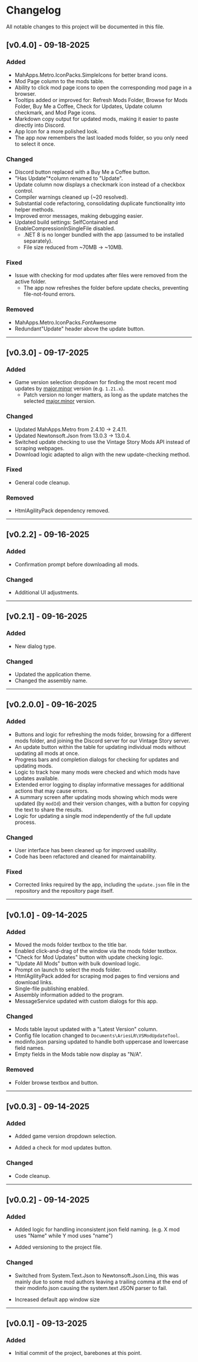 # Changelog

All notable changes to this project will be documented in this file.

## [v0.4.0] - 09-18-2025

### Added
- MahApps.Metro.IconPacks.SimpleIcons for better brand icons.  
- Mod Page column to the mods table.  
- Ability to click mod page icons to open the corresponding mod page in a browser.  
- Tooltips added or improved for: Refresh Mods Folder, Browse for Mods Folder, Buy Me a Coffee, Check for Updates, Update column checkmark, and Mod Page icons.  
- Markdown copy output for updated mods, making it easier to paste directly into Discord.  
- App Icon for a more polished look.  
- The app now remembers the last loaded mods folder, so you only need to select it once.  

### Changed
- Discord button replaced with a Buy Me a Coffee button.  
- "Has Update"*column renamed to "Update".  
- Update column now displays a checkmark icon instead of a checkbox control.  
- Compiler warnings cleaned up (~20 resolved).  
- Substantial code refactoring, consolidating duplicate functionality into helper methods.  
- Improved error messages, making debugging easier.  
- Updated build settings: SelfContained and EnableCompressionInSingleFile disabled.  
  - .NET 8 is no longer bundled with the app (assumed to be installed separately).  
  - File size reduced from ~70MB → ~10MB.  

### Fixed
- Issue with checking for mod updates after files were removed from the active folder.  
  - The app now refreshes the folder before update checks, preventing file-not-found errors.  

### Removed
- MahApps.Metro.IconPacks.FontAwesome
- Redundant"Update" header above the update button.

---

## [v0.3.0] - 09-17-2025

### Added
- Game version selection dropdown for finding the most recent mod updates by [major.minor](https://semver.org) version (e.g. `1.21.x`).  
  - Patch version no longer matters, as long as the update matches the selected [major.minor](https://semver.org) version.  

### Changed
- Updated MahApps.Metro from 2.4.10 → 2.4.11.  
- Updated Newtonsoft.Json from 13.0.3 → 13.0.4.  
- Switched update checking to use the Vintage Story Mods API instead of scraping webpages.  
- Download logic adapted to align with the new update-checking method.  

### Fixed
- General code cleanup.  

### Removed
- HtmlAgilityPack dependency removed.  

---

## [v0.2.2] - 09-16-2025

### Added
- Confirmation prompt before downloading all mods.

### Changed
- Additional UI adjustments.

---

## [v0.2.1] - 09-16-2025

### Added
- New dialog type.

### Changed
- Updated the application theme.
- Changed the assembly name.

---

## [v0.2.0.0] - 09-16-2025

### Added
- Buttons and logic for refreshing the mods folder, browsing for a different mods folder, and joining the Discord server for our Vintage Story server.  
- An update button within the table for updating individual mods without updating all mods at once.  
- Progress bars and completion dialogs for checking for updates and updating mods.  
- Logic to track how many mods were checked and which mods have updates available.  
- Extended error logging to display informative messages for additional actions that may cause errors.  
- A summary screen after updating mods showing which mods were updated (by `modId`) and their version changes, with a button for copying the text to share the results.  
- Logic for updating a single mod independently of the full update process.

### Changed
- User interface has been cleaned up for improved usability.  
- Code has been refactored and cleaned for maintainability.

### Fixed
- Corrected links required by the app, including the `update.json` file in the repository and the repository page itself.

---

## [v0.1.0] - 09-14-2025

### Added
- Moved the mods folder textbox to the title bar.
- Enabled click-and-drag of the window via the mods folder textbox.
- "Check for Mod Updates" button with update checking logic.
- "Update All Mods" button with bulk download logic.
- Prompt on launch to select the mods folder.
- HtmlAgilityPack added for scraping mod pages to find versions and download links.
- Single-file publishing enabled.
- Assembly information added to the program.
- MessageService updated with custom dialogs for this app.

### Changed
- Mods table layout updated with a "Latest Version" column.
- Config file location changed to `Documents\AriesLR\VSModUpdateTool`.
- modinfo.json parsing updated to handle both uppercase and lowercase field names.
- Empty fields in the Mods table now display as "N/A".

### Removed
- Folder browse textbox and button.

---

## [v0.0.3] - 09-14-2025

### Added
- Added game version dropdown selection.

- Added a check for mod updates button.

### Changed
- Code cleanup.

---

## [v0.0.2] - 09-14-2025

### Added
- Added logic for handling inconsistent json field naming. (e.g. X mod uses "Name" while Y mod uses "name")

- Added versioning to the project file.

### Changed
- Switched from System.Text.Json to Newtonsoft.Json.Linq, this was mainly due to some mod authors leaving a trailing comma at the end of their modinfo.json causing the system.text JSON parser to fail.

- Increased default app window size

---

## [v0.0.1] - 09-13-2025
### Added
- Initial commit of the project, barebones at this point.
